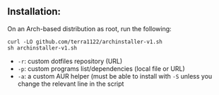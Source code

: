 
## Installation:

On an Arch-based distribution as root, run the following:

```
curl -LO github.com/terra1122/archinstaller-v1.sh
sh archinstaller-v1.sh
```

- `-r`: custom dotfiles repository (URL)
- `-p`: custom programs list/dependencies (local file or URL)
- `-a`: a custom AUR helper (must be able to install with `-S` unless you
  change the relevant line in the script

